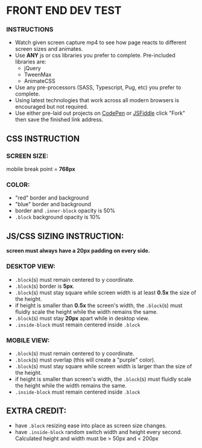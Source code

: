 # FRONT END DEV TEST

### INSTRUCTIONS
* Watch given screen capture mp4 to see how page reacts to different screen sizes and animates.
* Use **ANY** js or css libraries you prefer to complete. Pre-included libraries are:
    * jQuery
    * TweenMax
    * AnimateCSS
* Use any pre-processors (SASS, Typescript, Pug, etc) you prefer to complete.
* Using latest technologies that work across all modern browsers is encouraged but not required.
* Use either pre-laid out projects on [CodePen][1] or [JSFiddle][2] click "Fork" then save the finished link address.

[1]: https://codepen.io/sdchakqj10/pen/EpqGQQ "CodePen"
[2]: https://jsfiddle.net/sdchakqj10/yunjfqg0/8/ "JSFiddle"


## CSS INSTRUCTION
### SCREEN SIZE:

  mobile break point = **768px**
  

### COLOR:

* "red" border and background
* "blue" border and background
* border and `.inner-block` opacity is 50%
* `.block` background opacity is 10%

## JS/CSS SIZING INSTRUCTION:

**screen must always have a 20px padding on every side.**

### DESKTOP VIEW:

* `.block`(s) must remain centered to y coordinate.
* `.block`(s) border is **5px**.
* `.block`(s) must stay square while screen width is at least **0.5x** the size of the height.
* if height is smaller than **0.5x** the screen's width, the `.block`(s) must fluidly scale the height while the width remains the same.
* `.block`(s) must stay **20px** apart while in desktop view.
* `.inside-block` must remain centered inside `.block`

### MOBILE VIEW:

* `.block`(s) must remain centered to y coordinate.
* `.block`(s) must overlap (this will create a "purple" color).
* `.block`(s) must stay square while screen width is larger than the size of the height.
* if height is smaller than screen's width, the `.block`(s) must fluidly scale the height while the width remains the same.
* `.inside-block` must remain centered inside `.block`

## EXTRA CREDIT:

* have `.block` resizing ease into place as screen size changes.
* have `.inside-block` random switch width and height every second. Calculated height and width must be  > 50px and < 200px



